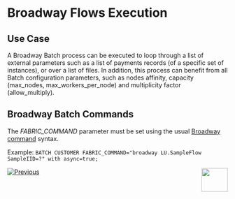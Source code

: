 # Broadway Flows Execution


## Use Case

A Broadway Batch process can be executed to loop through a list of external parameters such as a list of payments records (of a specific set of instances), or over a list of files. 
In addition, this process can benefit from all Batch configuration parameters, such as nodes affinity, capacity (max_nodes, max_workers_per_node) and multiplicity factor (allow_multiply).



## Broadway Batch Commands
The *FABRIC_COMMAND* parameter must be set using the usual [Broadway command](/articles/19_Broadway/17_tutorial_and_flow_examples.md) syntax.

Example:
```BATCH CUSTOMER FABRIC_COMMAND="broadway LU.SampleFlow SampleIID=?" with async=true;```



[![Previous](/articles/images/Previous.png)](/articles/20_jobs_and_batch_services/13_migrate_commands.md)[<img align="right" width="60" height="54" src="/articles/images/Next.png">](/articles/20_jobs_and_batch_services/15_batch_CDC_commands.md)




